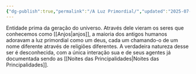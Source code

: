 ```yaml
---
{"dg-publish":true,"permalink":"/A Luz Primordial/","updated":"2025-07-27T23:26:12.348-03:00"}
---
```


Entidade prima da geração do universo. Através dele vieram os seres que conhecemos como [[Anjos\|anjos]], a maioria dos antigos humanos adoravam a luz primordial como um deus, cada um chamando-o de um nome diferente através de religiões diferentes. A verdadeira natureza desse ser é desconhecida, com a única interação sua e de seus agentes já documentada sendo as [[Noites das Principalidades\|Noites das Principalidades]].